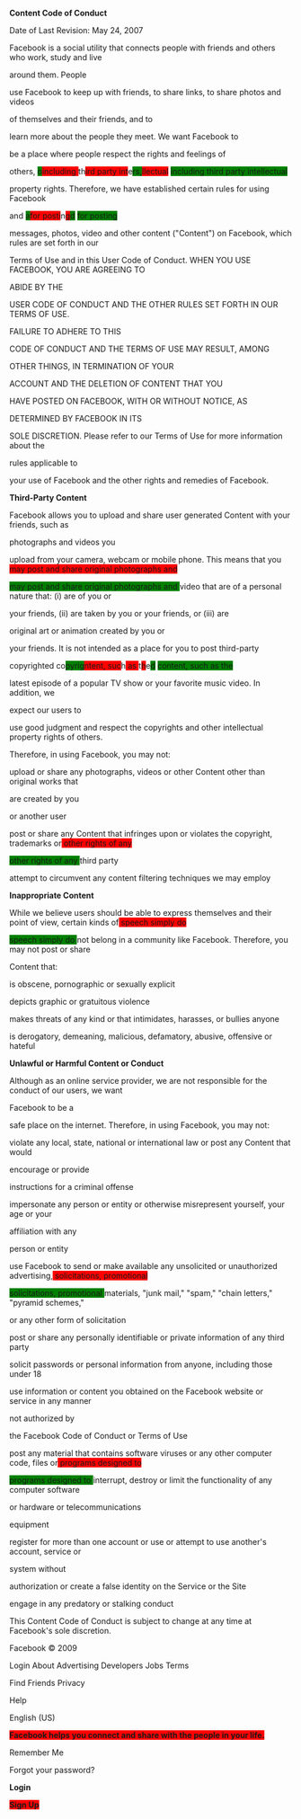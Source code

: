 **Content Code of Conduct**

Date of Last Revision: May 24, 2007

Facebook is a social utility that connects people with friends and others who work, study and live<span style="background-color: red;"> </span><span style="background-color: green;">

</span>around them. People<span style="background-color: green;"> </span><span style="background-color: red;">

</span>use Facebook to keep up with friends, to share links, to share photos and videos<span style="background-color: red;"> </span><span style="background-color: green;">

</span>of themselves and their friends, and to<span style="background-color: green;"> </span><span style="background-color: red;">

</span>learn more about the people they meet. We want Facebook to<span style="background-color: red;"> </span><span style="background-color: green;">

</span>be a place where people respect the rights and feelings of<span style="background-color: red;">

others,</span> <span style="background-color: green;">o</span><span style="background-color: red;">including </span>th<span style="background-color: red;">ird party int</span>e<span style="background-color: green;">rs,</span><span style="background-color: red;">llectual</span> <span style="background-color: green;">including third party intellectual

</span>property rights. Therefore, we have established certain rules for using Facebook<span style="background-color: red;">

and</span> <span style="background-color: green;">a</span><span style="background-color: red;">for posti</span>n<span style="background-color: red;">g</span><span style="background-color: green;">d</span> <span style="background-color: green;">for posting

</span>messages, photos, video and other content ("Content") on Facebook, which rules are set forth in our

Terms of Use and in this User Code of Conduct. WHEN YOU USE FACEBOOK, YOU ARE AGREEING TO<span style="background-color: red;"> </span><span style="background-color: green;">

</span>ABIDE BY THE<span style="background-color: green;"> </span><span style="background-color: red;">

</span>USER CODE OF CONDUCT AND THE OTHER RULES SET FORTH IN OUR TERMS OF USE.<span style="background-color: red;"> </span><span style="background-color: green;">

</span>FAILURE TO ADHERE TO THIS<span style="background-color: green;"> </span><span style="background-color: red;">

</span>CODE OF CONDUCT AND THE TERMS OF USE MAY RESULT, AMONG<span style="background-color: red;"> </span><span style="background-color: green;">

</span>OTHER THINGS, IN TERMINATION OF YOUR<span style="background-color: green;"> </span><span style="background-color: red;">

</span>ACCOUNT AND THE DELETION OF CONTENT THAT YOU<span style="background-color: red;"> </span><span style="background-color: green;">

</span>HAVE POSTED ON FACEBOOK, WITH OR WITHOUT NOTICE, AS<span style="background-color: green;"> </span><span style="background-color: red;">

</span>DETERMINED BY FACEBOOK IN ITS<span style="background-color: red;"> </span><span style="background-color: green;">

</span>SOLE DISCRETION. Please refer to our Terms of Use for more information about the<span style="background-color: green;"> </span><span style="background-color: red;">

</span>rules applicable to<span style="background-color: red;"> </span><span style="background-color: green;">

</span>your use of Facebook and the other rights and remedies of Facebook.

**Third-Party Content**

Facebook allows you to upload and share user generated Content with your friends, such as<span style="background-color: red;"> </span><span style="background-color: green;">

</span>photographs and videos you<span style="background-color: green;"> </span><span style="background-color: red;">

</span>upload from your camera, webcam or mobile phone. This means that you<span style="background-color: red;"> may post and share original photographs and</span>

<span style="background-color: green;">may post and share original photographs and </span>video that are of a personal nature that: (i) are of you or<span style="background-color: red;"> </span><span style="background-color: green;">

</span>your friends, (ii) are taken by you or your friends, or (iii) are<span style="background-color: green;"> </span><span style="background-color: red;">

</span>original art or animation created by you or<span style="background-color: red;"> </span><span style="background-color: green;">

</span>your friends. It is not intended as a place for you to post third-party<span style="background-color: red;">

copyrighted</span> co<span style="background-color: green;">pyrig</span><span style="background-color: red;">ntent, suc</span>h<span style="background-color: red;"> as </span>t<span style="background-color: red;">h</span>e<span style="background-color: green;">d</span> <span style="background-color: green;">content, such as the

</span>latest episode of a popular TV show or your favorite music video. In addition, we<span style="background-color: green;"> </span><span style="background-color: red;">

</span>expect our users to<span style="background-color: red;"> </span><span style="background-color: green;">

</span>use good judgment and respect the copyrights and other intellectual property rights of others.

Therefore, in using Facebook, you may not:

upload or share any photographs, videos or other Content other than original works that<span style="background-color: red;"> </span><span style="background-color: green;">

</span>are created by you<span style="background-color: green;"> </span><span style="background-color: red;">

</span>or another user

post or share any Content that infringes upon or violates the copyright, trademarks or<span style="background-color: red;"> other rights of any</span>

<span style="background-color: green;">other rights of any </span>third party

attempt to circumvent any content filtering techniques we may employ

**Inappropriate Content**

While we believe users should be able to express themselves and their point of view, certain kinds of<span style="background-color: red;"> speech simply do</span>

<span style="background-color: green;">speech simply do </span>not belong in a community like Facebook. Therefore, you may not post or share<span style="background-color: red;"> </span><span style="background-color: green;">

</span>Content that:

is obscene, pornographic or sexually explicit

depicts graphic or gratuitous violence

makes threats of any kind or that intimidates, harasses, or bullies anyone

is derogatory, demeaning, malicious, defamatory, abusive, offensive or hateful

**Unlawful or Harmful Content or Conduct**

Although as an online service provider, we are not responsible for the conduct of our users, we want<span style="background-color: red;"> </span><span style="background-color: green;">

</span>Facebook to be a<span style="background-color: green;"> </span><span style="background-color: red;">

</span>safe place on the internet. Therefore, in using Facebook, you may not:

violate any local, state, national or international law or post any Content that would<span style="background-color: red;"> </span><span style="background-color: green;">

</span>encourage or provide<span style="background-color: green;"> </span><span style="background-color: red;">

</span>instructions for a criminal offense

impersonate any person or entity or otherwise misrepresent yourself, your age or your<span style="background-color: red;"> </span><span style="background-color: green;">

</span>affiliation with any<span style="background-color: green;"> </span><span style="background-color: red;">

</span>person or entity

use Facebook to send or make available any unsolicited or unauthorized advertising,<span style="background-color: red;"> solicitations, promotional</span>

<span style="background-color: green;">solicitations, promotional </span>materials, "junk mail," "spam," "chain letters," "pyramid schemes,"<span style="background-color: red;"> </span><span style="background-color: green;">

</span>or any other form of solicitation

post or share any personally identifiable or private information of any third party

solicit passwords or personal information from anyone, including those under 18

use information or content you obtained on the Facebook website or service in any manner<span style="background-color: red;"> </span><span style="background-color: green;">

</span>not authorized by<span style="background-color: green;"> </span><span style="background-color: red;">

</span>the Facebook Code of Conduct or Terms of Use

post any material that contains software viruses or any other computer code, files or<span style="background-color: red;"> programs designed to</span>

<span style="background-color: green;">programs designed to </span>interrupt, destroy or limit the functionality of any computer software<span style="background-color: red;"> </span><span style="background-color: green;">

</span>or hardware or telecommunications<span style="background-color: green;"> </span><span style="background-color: red;">

</span>equipment

register for more than one account or use or attempt to use another's account, service or<span style="background-color: red;"> </span><span style="background-color: green;">

</span>system without<span style="background-color: green;"> </span><span style="background-color: red;">

</span>authorization or create a false identity on the Service or the Site

engage in any predatory or stalking conduct

This Content Code of Conduct is subject to change at any time at Facebook's sole discretion.

 

Facebook © 2009

Login About Advertising Developers Jobs Terms

Find Friends Privacy

Help

English (US)

<span style="background-color: red;">**Facebook helps you connect and share with the people in your life.**

</span> 

Remember Me

Forgot your password?

**Login**

<span style="background-color: red;">**Sign Up**
</span>